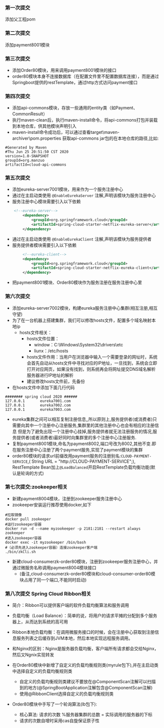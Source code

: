 ### 第一次提交
添加父工程pom
### 第二次提交
添加payment8001模块


### 第三次提交
+ 添加Order80模块，用来调用payment8001模块的接口
+ order80模块本身不连接数据库（在配置文件里不配置数据库连接），而是通过Springboot提供的restTemplate，通过http方式访问payment接口


### 第四次提交
+ 添加api-commons模块，存放一些通用的entity类（如Payment、CommonResult）
+ 执行maven-clean后，执行maven-install命令，将api-commons打包并装载到本地仓库，供其他模块声明引入
+ maven-install命令成功后，可以通过查看target\maven-archiver\pom.properties 获取api-commons jar包的在本地仓库的路径,比如:

```properties
#Generated by Maven
#Thu Jun 25 20:51:50 CST 2020
version=1.0-SNAPSHOT
groupId=org.manzuo
artifactId=cloud-api-commons

```


### 第五次提交
+ 添加eureka-server7001模块，用来作为一个服务注册中心
+ 通过在主启动类使用 `@EnableEurekaServer` 注解,声明该模块为服务注册中心
+ 服务注册中心模块需要引入以下依赖
```xml
    <!--eureka-server-->
        <dependency>
            <groupId>org.springframework.cloud</groupId>
            <artifactId>spring-cloud-starter-netflix-eureka-server</artifactId>
        </dependency>
```
+ 通过在主启动类使用 `@EnableEurekaClient` 注解,声明该模块为服务提供者
+ 服务提供者模块需要引入以下依赖
```xml
        <!--eureka-client-->
        <dependency>
            <groupId>org.springframework.cloud</groupId>
            <artifactId>spring-cloud-starter-netflix-eureka-client</artifactId>
        </dependency>
``` 
+ 把payment8001模块、Order80模块作为服务注册在服务注册中心里


### 第六次提交
+ 添加eureka-server7002模块，构建eureka服务注册中心集群(相互注册,相互守望)
+ 为了在一台机器上搭建集群，我们可以修改hosts文件，配置多个域名映射本地ip
	+ hosts文件相关：
		+ hosts文件位置：
			+ window：C:\Windows\System32\drivers\etc
			+ liunx：/etc/hosts
		+ hosts文件作用：当用户在浏览器中输入一个需要登录的网址时，系统会首先自动从hosts文件中寻找对应的IP地址，一旦找到，系统会立即打开对应网页，如果没有找到，则系统再会将网址提交DNS域名解析服务器进行IP地址的解析
		+ 建议修改hosts文件前，先备份
+ 在hosts文件中添加下面几行代码
```
######## spring cloud 2020 ######
127.0.0.1       eureka7001.com
127.0.0.1       eureka7002.com
127.0.0.1       eureka7003.com
```
+ eureka集群之间可以相互复制注册信息,,所以原则上,服务提供者(或消费者)只需要向其中一个注册中心注册服务,集群里的其他注册中心也会有相应的注册信息
但是为了避免出现一个注册中心挂掉,服务提供者就无法注册服务的情况,服务提供者(或者消费者)最好同时向集群里的多个注册中心注册服务.
+ 复制payment8001模块,命名为payment8002,端口号改为8002,其他不变.即在服务注册中心注册了两个payment服务,实现了payment模块的集群
+ order80模块的请求url前缀改用payment服务的注册别名:`CLOUD-PAYMENT-SERVICE`,( String URL = "http://CLOUD-PAYMENT-SERVICE";), RestTemplate Bean加上`@LoadBalanced`开启RestTemplate负载均衡功能(默认是轮询的方式)


### 第七次提交:zookeeper相关

+ 新建payment8004模块，注册到zookeeper服务注册中心
+ zookeeper安装运行推荐使用docker,如下
```
#拉取镜像
docker pull zookeeper
#运行zookeeper容器
docker run -d --name myzookeeper -p 2181:2181 --restart always zookeeper
#进入zookeeper容器
docker exec -it myzookeeper /bin/bash
#（必须先进入zookeeper容器）连接zookeeper客户端
./bin/zkCli.sh
```
+ 新建cloud-consumerzk-order80模块，注册到zookeeper服务注册中心，并通过微服务名称调用payment8004模块接口
	+ (备注,cloud-consumerzk-order80模块和cloud-consumer-order80模块占用了同一个端口,不能同时启动)
### 第八次提交 Spring Cloud Ribbon相关
+ 简介：Ribbon可以提供客户端的软件负载均衡算法和服务调用
+ 负载均衡（Load Balance）：简单的说，将用户的请求平摊的分配到多个服务器上，从而达到系统的高可用
+ Ribbon本地负载均衡：在调用微服务接口的时候，会在注册中心获取到注册信息服务列表之后缓存到JVM本地，然后本地实现远程服务调用。
+ 和Nginx的区别：Nginx是服务器负载均衡，客户端所有请求都会交给Nginx，然后又Ngnix实现转发

+ 在Order80模块中新增了自定义的负载均衡规则类(myrule包下),并在主启动类中选择自定义的负载均衡规则类
    + 自定义的负载均衡规则类建议不要放在@ComponentScan注解可以扫描到的地方(@SpringBootApplication注解包含@ComponentScan注解)
    + 使用@RibbonClient选择自定义的负载均衡规则类
+ Order80模块中手写了一个轮询算法(lb包下):
    + 核心算法: 请求的次数 %服务器集群的总数 = 实际调用的服务器的下标
    + 请求的次数自增时采用cas自旋保证原子性